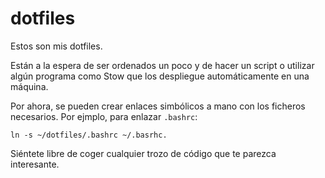 # dotfiles

Estos son mis dotfiles.

Están a la espera de ser ordenados un poco y de hacer un script o utilizar algún programa como Stow que los despliegue automáticamente en una máquina.

Por ahora, se pueden crear enlaces simbólicos a mano con los ficheros necesarios. Por ejmplo, para enlazar `.bashrc`:
```
ln -s ~/dotfiles/.bashrc ~/.basrhc.
```

Siéntete libre de coger cualquier trozo de código que te parezca interesante.
